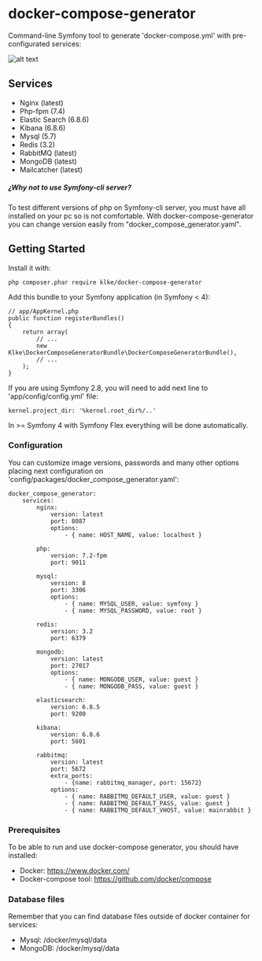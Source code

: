 # docker-compose-generator

Command-line Symfony tool to generate 'docker-compose.yml' with pre-configurated services:

![alt text](https://i.imgur.com/r257GPD.gif)

## Services

* Nginx (latest)
* Php-fpm (7.4)
* Elastic Search (6.8.6)
* Kibana (6.8.6)
* Mysql (5.7)
* Redis (3.2)
* RabbitMQ (latest)
* MongoDB (latest)
* Mailcatcher (latest)

##### ¿Why not to use Symfony-cli server? ##### 

To test different versions of php on Symfony-cli server, you must have all installed on your pc so is not comfortable.
With docker-compose-generator you can change version easily from "docker_compose_generator.yaml".

## Getting Started

Install it with:

```
php composer.phar require klke/docker-compose-generator
```

Add this bundle to your Symfony application (in Symfony < 4):
```
// app/AppKernel.php
public function registerBundles()
{
    return array(
        // ...
        new Klke\DockerComposeGeneratorBundle\DockerComposeGeneratorBundle(),
        // ...
    );
}
```

If you are using Symfony 2.8, you will need to add next line to 'app/config/config.yml' file:

```
kernel.project_dir: '%kernel.root_dir%/..'
```

In >= Symfony 4 with Symfony Flex everything will be done automatically.

### Configuration

You can customize image versions, passwords and many other options placing next configuration on 'config/packages/docker_compose_generator.yaml':

```
docker_compose_generator:
    services:
        nginx:
            version: latest
            port: 8087
            options:
                - { name: HOST_NAME, value: localhost }

        php:
            version: 7.2-fpm
            port: 9011
    
        mysql:
            version: 8
            port: 3306
            options:
                - { name: MYSQL_USER, value: symfony }
                - { name: MYSQL_PASSWORD, value: root }

        redis:
            version: 3.2
            port: 6379

        mongodb:
            version: latest
            port: 27017
            options:
                - { name: MONGODB_USER, value: guest }
                - { name: MONGODB_PASS, value: guest }

        elasticsearch:
            version: 6.8.5
            port: 9200

        kibana:
            version: 6.8.6
            port: 5601

        rabbitmq:
            version: latest
            port: 5672
            extra_ports:
                - {name: rabbitmq_manager, port: 15672}
            options:
                - { name: RABBITMQ_DEFAULT_USER, value: guest }
                - { name: RABBITMQ_DEFAULT_PASS, value: guest }
                - { name: RABBITMQ_DEFAULT_VHOST, value: mainrabbit }
```

### Prerequisites

To be able to run and use docker-compose generator, you should have installed:

* Docker: https://www.docker.com/
* Docker-compose tool: https://github.com/docker/compose

### Database files

Remember that you can find database files outside of docker container for services:

* Mysql: /docker/mysql/data
* MongoDB: /docker/mysql/data

